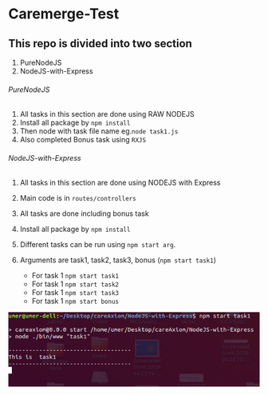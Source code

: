 # Caremerge-Test
## This repo is divided into two section
1. PureNodeJS
2. NodeJS-with-Express

###### PureNodeJS
1. All tasks in this section are done using RAW NODEJS 
2. Install all package by `npm install`
3. Then node with task file name eg.`node task1.js`
4. Also completed Bonus task using `RXJS`  



###### NodeJS-with-Express
1. All tasks in this section are done using NODEJS with Express 
2. Main code is in `routes/controllers`
3. All tasks are done including bonus task
4. Install all package by `npm install`
5. Different tasks can be run using `npm start arg`.

6. Arguments are task1, task2, task3, bonus  (`npm start task1`)
    - For task 1  `npm start task1`
    - For task 1  `npm start task2`
    - For task 1  `npm start task3`
    - For task 1  `npm start bonus`
    

![alt text](https://github.com/umerrinayat/Caremerge-Test/blob/master/Screenshot%20from%202018-04-30%2013-15-46.png)